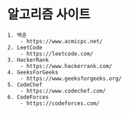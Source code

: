 # 알고리즘 사이트 
    1. 백준
        - https://www.acmicpc.net/
    2. LeetCode
        - https://leetcode.com/
    3. HackerRank
        - https://www.hackerrank.com/
    4. GeeksForGeeks
        - https://www.geeksforgeeks.org/
    5. CodeChef
        - https://www.codechef.com/
    6. CodeForces
        - https://codeforces.com/
